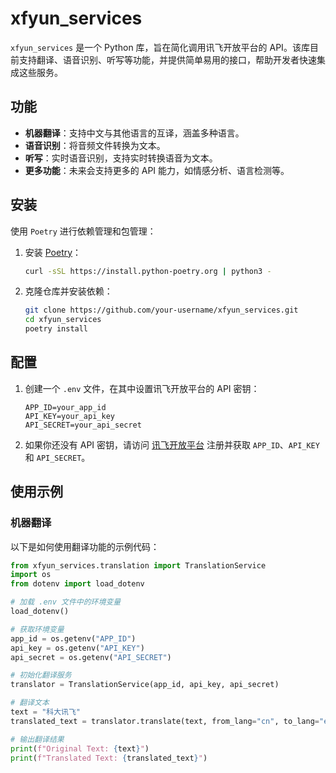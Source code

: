 # xfyun_services

`xfyun_services` 是一个 Python 库，旨在简化调用讯飞开放平台的 API。该库目前支持翻译、语音识别、听写等功能，并提供简单易用的接口，帮助开发者快速集成这些服务。

## 功能

- **机器翻译**：支持中文与其他语言的互译，涵盖多种语言。
- **语音识别**：将音频文件转换为文本。
- **听写**：实时语音识别，支持实时转换语音为文本。
- **更多功能**：未来会支持更多的 API 能力，如情感分析、语言检测等。

## 安装

使用 `Poetry` 进行依赖管理和包管理：

1. 安装 [Poetry](https://python-poetry.org/docs/#installation)：

    ```bash
    curl -sSL https://install.python-poetry.org | python3 -
    ```

2. 克隆仓库并安装依赖：

    ```bash
    git clone https://github.com/your-username/xfyun_services.git
    cd xfyun_services
    poetry install
    ```

## 配置

1. 创建一个 `.env` 文件，在其中设置讯飞开放平台的 API 密钥：

    ```text
    APP_ID=your_app_id
    API_KEY=your_api_key
    API_SECRET=your_api_secret
    ```

2. 如果你还没有 API 密钥，请访问 [讯飞开放平台](https://www.xfyun.cn/) 注册并获取 `APP_ID`、`API_KEY` 和 `API_SECRET`。

## 使用示例

### 机器翻译

以下是如何使用翻译功能的示例代码：

```python
from xfyun_services.translation import TranslationService
import os
from dotenv import load_dotenv

# 加载 .env 文件中的环境变量
load_dotenv()

# 获取环境变量
app_id = os.getenv("APP_ID")
api_key = os.getenv("API_KEY")
api_secret = os.getenv("API_SECRET")

# 初始化翻译服务
translator = TranslationService(app_id, api_key, api_secret)

# 翻译文本
text = "科大讯飞"
translated_text = translator.translate(text, from_lang="cn", to_lang="en")

# 输出翻译结果
print(f"Original Text: {text}")
print(f"Translated Text: {translated_text}")
